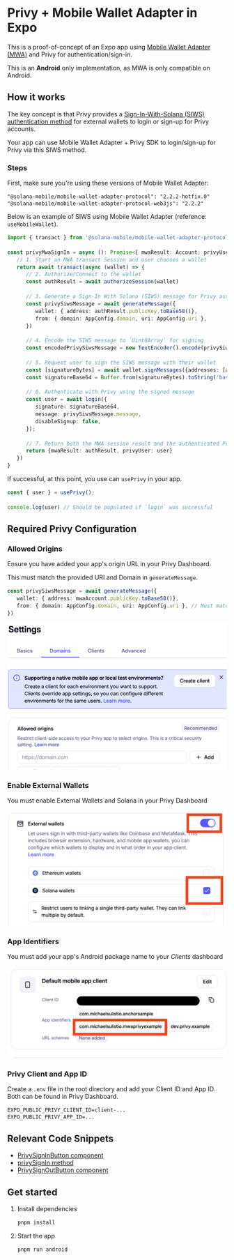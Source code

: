# Privy + Mobile Wallet Adapter in Expo

This is a proof-of-concept of an Expo app using [Mobile Wallet Adapter (MWA)](https://docs.solanamobile.com/mobile-wallet-adapter/mobile-apps) and Privy for authentication/sign-in.

This is an **Android** only implementation, as MWA is only compatible on Android.

## How it works

The key concept is that Privy provides a [Sign-In-With-Solana (SIWS) authentication method](https://docs.privy.io/authentication/user-authentication/login-methods/wallet#solana-siws) for external wallets to login or sign-up for Privy accounts.

Your app can use Mobile Wallet Adapter + Privy SDK to login/sign-up for Privy via this SIWS method.

### Steps

First, make sure you're using these versions of Mobile Wallet Adapter:

```
"@solana-mobile/mobile-wallet-adapter-protocol": "2.2.2-hotfix.0"
"@solana-mobile/mobile-wallet-adapter-protocol-web3js": "2.2.2"
```

Below is an example of SIWS using Mobile Wallet Adapter (reference: `useMobileWallet`).

```ts
import { transact } from '@solana-mobile/mobile-wallet-adapter-protocol-web3js'

const privyMwaSignIn = async (): Promise<{ mwaResult: Account; privyUser: PrivyUser }> => {
   // 1. Start an MWA transact Session and user chooses a wallet
   return await transact(async (wallet) => {
      // 2. Authorize/Connect to the wallet
      const authResult = await authorizeSession(wallet)

      // 3. Generate a Sign-In With Solana (SIWS) message for Privy authentication
      const privySiwsMessage = await generateMessage({
         wallet: { address: authResult.publicKey.toBase58()},
         from: { domain: AppConfig.domain, uri: AppConfig.uri },
      })

      // 4. Encode the SIWS message to `Uint8Array` for signing
      const encodedPrivySiwsMessage = new TextEncoder().encode(privySiwsMessage.message);

      // 5. Request user to sign the SIWS message with their wallet
      const [signatureBytes] = await wallet.signMessages({addresses: [authResult.address],   payloads: [encodedPrivySiwsMessage]})
      const signatureBase64 = Buffer.from(signatureBytes).toString('base64');

      // 6. Authenticate with Privy using the signed message
      const user = await login({
         signature: signatureBase64,
         message: privySiwsMessage.message,
         disableSignup: false,
      });

      // 7. Return both the MWA session result and the authenticated Privy user
      return {mwaResult: authResult, privyUser: user}
   })
}
```

If successful, at this point, you use can `usePrivy` in your app.

```typescript
const { user } = usePrivy();

console.log(user) // Should be populated if `login` was successful
```

## Required Privy Configuration

### Allowed Origins

Ensure you have added your app's origin URL in your Privy Dashboard.

This must match the provided URI and Domain in `generateMessage`.

```typescript
const privySiwsMessage = await generateMessage({
   wallet: { address: mwaAccount.publicKey.toBase58()},
   from: { domain: AppConfig.domain, uri: AppConfig.uri }, // Must match your Privy dashboard!!
})
```

![Allowed Origins Screenshot](/screenshots/allowed-origins.png)

### Enable External Wallets

You must enable External Wallets and Solana in your Privy Dashboard

![External Wallets Screenshot](/screenshots/external-wallets.png)

### App Identifiers

You must add your app's Android package name to your *Clients* dashboard

![App Identifiers Screenshot](/screenshots/app-identifier.png)

### Privy Client and App ID

Create a `.env` file in the root directory and add your Client ID and App ID. Both can be found in Privy Dashboard.
```
EXPO_PUBLIC_PRIVY_CLIENT_ID=client-...
EXPO_PUBLIC_PRIVY_APP_ID=...
```

## Relevant Code Snippets

- [PrivySignInButton component](/components/privy/privy-sign-in-button.tsx) 
- [privySignIn method](/components/auth/auth-provider.tsx) 
- [PrivySignOutButton component](/components/privy/privy-sign-out-button.tsx) 

## Get started

1. Install dependencies

   ```bash
   pnpm install
   ```

2. Start the app

   ```bash
   pnpm run android
   ```
